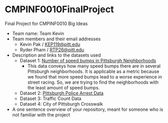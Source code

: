 # CMPINF0010FinalProject
Final Project for CMPINF0010 Big Ideas


- Team name: Team Kevin
- Team members and their email addresses
  - Kevin Pak / KEP119@pitt.edu
  - Ryder Pham / RTP26@pitt.edu
- Description and links to the datasets used
  - Dataset 1: [Number of speed bumps in Pittsburgh Neighborhoods](https://data.wprdc.org/dataset/city-of-pittsburgh-speed-humps)
    - This data conveys how many speed bumps there are in several Pittsburgh neighborhoods. It is applicable as a metric because we found that more speed bumps lead to a worse experience in street racing. So, we are trying to find the neighborhoods with the least amount of speed bumps.
  - Dataset 2: [Pittsburgh Police Arrest Data](https://data.wprdc.org/dataset/d809c36f-28fe-40e6-a33e-796f15c66a69/resource/e554650d-f48f-49b2-88f3-e19878a1c245/download/arrest-data-dictionary.xlsx)
  - Dataset 3: Traffic Count Data
  - Dataset 4: City of Pittsburgh Crosswalk
- A one sentence overview of your repository, meant for someone who is not familiar with the project 

